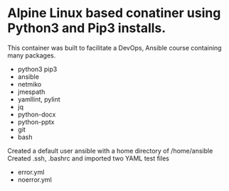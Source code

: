 Alpine Linux based conatiner using Python3 and Pip3 installs.
===============================================================


This container was built to facilitate a DevOps, Ansible course containing many packages.
 - python3 pip3
 - ansible
 - netmiko
 - jmespath
 - yamllint, pylint
 - jq
 - python-docx
 - python-pptx
 - git
 - bash 



Created a default user ansible with a home directory of /home/ansible
Created .ssh, .bashrc and imported two YAML test files

 * error.yml
 * noerror.yml
